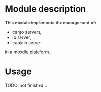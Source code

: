 # Module description

This module implements the management of:

- cargo servers,
- lb server,
- captain server

in a moodle plateform.

# Usage

TODO: not finished...



